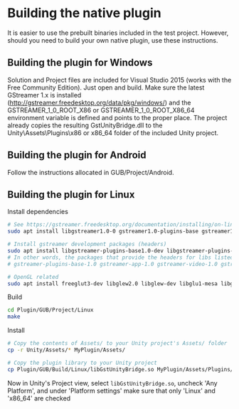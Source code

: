 # Building the native plugin

It is easier to use the prebuilt binaries included in the test project. However, should you need to build your own native plugin, use these instructions.

## Building the plugin for Windows

Solution and Project files are included for Visual Studio 2015 (works with the Free Community Edition). Just open and build.
Make sure the latest GStreamer 1.x is installed (http://gstreamer.freedesktop.org/data/pkg/windows/) and the
GSTREAMER_1_0_ROOT_X86 or GSTREAMER_1_0_ROOT_X86_64 environment variable is defined and points to the proper place.
The project already copies the resulting GstUnityBridge.dll to the Unity\Assets\Plugins\x86 or x86_64 folder of the included Unity project.

## Building the plugin for Android

Follow the instructions allocated in GUB/Project/Android.


## Building the plugin for Linux

Install dependencies

```sh
# See https://gstreamer.freedesktop.org/documentation/installing/on-linux.html
sudo apt install libgstreamer1.0-0 gstreamer1.0-plugins-base gstreamer1.0-plugins-good gstreamer1.0-plugins-bad gstreamer1.0-plugins-ugly gstreamer1.0-libav gstreamer1.0-doc gstreamer1.0-tools gstreamer1.0-x gstreamer1.0-alsa gstreamer1.0-gl gstreamer1.0-gtk3 gstreamer1.0-qt5 gstreamer1.0-pulseaudio

# Install gstreamer development packages (headers)
sudo apt install libgstreamer-plugins-base1.0-dev libgstreamer-plugins-good1.0-dev libgstreamer-plugins-bad1.0-dev 
# In other words, the packages that provide the headers for libs listed in the Makefile (Plugin/GUB/Project/Linux/Makefile):
# gstreamer-plugins-base-1.0 gstreamer-app-1.0 gstreamer-video-1.0 gstreamer-net-1.0 gstreamer-pbutils-1.0 gstreamer-gl-1.0

# OpenGL related
sudo apt install freeglut3-dev libglew2.0 libglew-dev libglu1-mesa libglu1-mesa-dev libgl1-mesa-glx libgl1-mesa-dev
```

Build

```sh
cd Plugin/GUB/Project/Linux
make
```

Install

```sh
# Copy the contents of Assets/ to your Unity project's Assets/ folder
cp -r Unity/Assets/* MyPlugin/Assets/

# Copy the plugin library to your Unity project
cp Plugin/GUB/Build/Linux/libGstUnityBridge.so MyPlugin/Assets/Plugins/x86_64/
```

Now in Unity's Project view, select `libGstUnityBridge.so`, uncheck 'Any Platform', and under 'Platform settings' make sure that only 'Linux' and 'x86_64' are checked